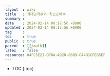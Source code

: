 ```yaml
---
layout  : wiki
title   : 최대공약수와 최소공배수 
summary : 
date    : 2024-02-14 00:17:56 +0900
updated : 2024-02-14 00:17:56 +0900
tag     : 
toc     : true
public  : true
parent  : [[/math]]
latex   : false
resource: 04FC5E21-D70A-4020-86B9-C4431CFBB5EF
---
```

* TOC
{:toc}

# 
